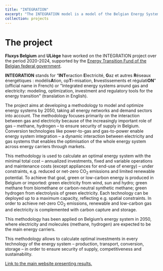 ```yaml
---
title: "INTEGRATION"
excerpt: "The INTEGRATION model is a model of the Belgian Energy System in 2050, with a particular focus on offshore energy production, electricity, gas, and CO2."
collection: projects
---
```



# The project

**Fluxys Belgium** and **ULiège** have worked on the INTEGRATION project over the period 2020-2024, supported by the [Energy Transition Fund of the Belgian federal government](https://economie.fgov.be/fr/themes/energie/transition-energetique/fonds-de-transition). 

**INTEGRATION** stands for “**INT**eraction **E**lectricité, **G**az et autres **R**éseaux énergétiques : modélis**A**tion, op**T**i-misation, **I**nvestissements et régulati**ON**” (official name in French) or "Integrated energy systems around gas and electricity: modeling, optimization, investment and regulatory tools for the energy transition" (translation in English). 

The project aims at developing a methodology to model and optimize energy systems by 2050, taking all energy networks and demand sectors into account. The methodology focuses primarily on the interaction between gas and electricity because of the increasingly important role of gas – methane, hydrogen – to ensure security of supply in Belgium. Conversion technologies like power-to-gas and gas-to-power enable energy system integration – a dynamic interaction between electricity and gas systems that enables the optimisation of the whole energy system across energy carriers through markets. 

This methodology is used to calculate an optimal energy system with the minimal total cost – annualized investments, fixed and variable operations and maintenance costs (except appliances for end-use of energy) – under constraints, e.g. reduced or net-zero CO<sub>2</sub> emissions and limited renewable potential. To achieve that goal, green or low-carbon energy is produced in Belgium or imported: green electricity from wind, sun and hydro; green methane from biomethane or carbon-neutral synthetic methane; green hydrogen from electrolysis of green electricity. Each technology can be deployed up to a maximum capacity, reflecting e.g. spatial constraints. In order to achieve net-zero CO<sub>2</sub> emissions, renewable and low-carbon gas and electricity is complemented with carbon capture and storage. 

This methodology has been applied on Belgium’s energy system in 2050, where electricity and molecules (methane, hydrogen) are expected to be the main energy carriers. 

This methodology allows to calculate optimal investments in every technology of the energy system – production, transport, conversion, storage – in order to ensure security of supply, competitiveness and sustainability. 

[Link to the main website presenting results.](https://integrationdemonstrator.github.io/)